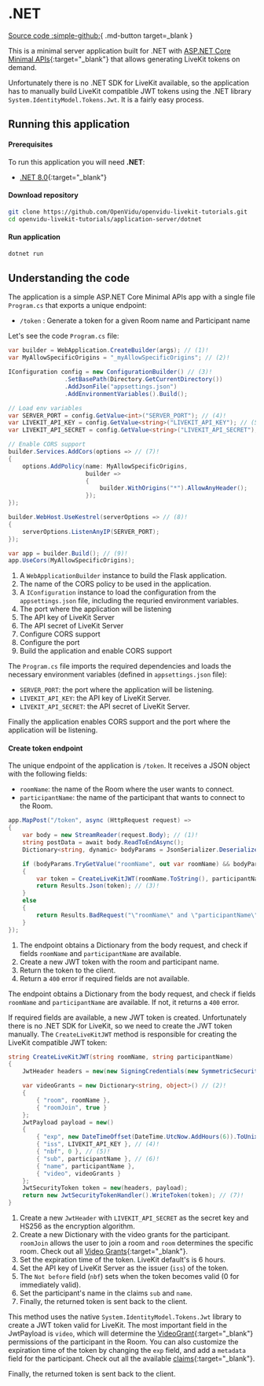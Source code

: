 # .NET

[Source code :simple-github:](https://github.com/OpenVidu/openvidu-livekit-tutorials/tree/master/application-server/dotnet){ .md-button target=\_blank }

This is a minimal server application built for .NET with [ASP.NET Core Minimal APIs](https://docs.microsoft.com/aspnet/core/tutorials/min-web-api?view=aspnetcore-6.0&tabs=visual-studio){:target="\_blank"} that allows generating LiveKit tokens on demand.

Unfortunately there is no .NET SDK for LiveKit available, so the application has to manually build LiveKit compatible JWT tokens using the .NET library `System.IdentityModel.Tokens.Jwt`. It is a fairly easy process.

## Running this application

#### Prerequisites

To run this application you will need **.NET**:

- [.NET 8.0](https://dotnet.microsoft.com/en-us/download){:target="\_blank"}

#### Download repository

```bash
git clone https://github.com/OpenVidu/openvidu-livekit-tutorials.git
cd openvidu-livekit-tutorials/application-server/dotnet
```

#### Run application

```bash
dotnet run
```

## Understanding the code

The application is a simple ASP.NET Core Minimal APIs app with a single file `Program.cs` that exports a unique endpoint:

- `/token` : Generate a token for a given Room name and Participant name

Let's see the code `Program.cs` file:

```cs title="<a href='https://github.com/OpenVidu/openvidu-livekit-tutorials/blob/master/application-server/dotnet/Program.cs#L6-L35' target='_blank'>Program.cs</a>" linenums="6"
var builder = WebApplication.CreateBuilder(args); // (1)!
var MyAllowSpecificOrigins = "_myAllowSpecificOrigins"; // (2)!

IConfiguration config = new ConfigurationBuilder() // (3)!
                .SetBasePath(Directory.GetCurrentDirectory())
                .AddJsonFile("appsettings.json")
                .AddEnvironmentVariables().Build();

// Load env variables
var SERVER_PORT = config.GetValue<int>("SERVER_PORT"); // (4)!
var LIVEKIT_API_KEY = config.GetValue<string>("LIVEKIT_API_KEY"); // (5)!
var LIVEKIT_API_SECRET = config.GetValue<string>("LIVEKIT_API_SECRET"); // (6)!

// Enable CORS support
builder.Services.AddCors(options => // (7)!
{
    options.AddPolicy(name: MyAllowSpecificOrigins,
                      builder =>
                      {
                          builder.WithOrigins("*").AllowAnyHeader();
                      });
});

builder.WebHost.UseKestrel(serverOptions => // (8)!
{
    serverOptions.ListenAnyIP(SERVER_PORT);
});

var app = builder.Build(); // (9)!
app.UseCors(MyAllowSpecificOrigins);
```

1. A `WebApplicationBuilder` instance to build the Flask application.
2. The name of the CORS policy to be used in the application.
3. A `IConfiguration` instance to load the configuration from the `appsettings.json` file, including the requried environment variables.
4. The port where the application will be listening
5. The API key of LiveKit Server
6. The API secret of LiveKit Server
7. Configure CORS support
8. Configure the port
9. Build the application and enable CORS support

The `Program.cs` file imports the required dependencies and loads the necessary environment variables (defined in `appsettings.json` file):

- `SERVER_PORT`: the port where the application will be listening.
- `LIVEKIT_API_KEY`: the API key of LiveKit Server.
- `LIVEKIT_API_SECRET`: the API secret of LiveKit Server.

Finally the application enables CORS support and the port where the application will be listening.

#### Create token endpoint

The unique endpoint of the application is `/token`. It receives a JSON object with the following fields:

- `roomName`: the name of the Room where the user wants to connect.
- `participantName`: the name of the participant that wants to connect to the Room.

```cs title="<a href='https://github.com/OpenVidu/openvidu-livekit-tutorials/blob/master/application-server/dotnet/Program.cs#L37-L52' target='_blank'>Program.cs</a>" linenums="37"
app.MapPost("/token", async (HttpRequest request) =>
{
    var body = new StreamReader(request.Body); // (1)!
    string postData = await body.ReadToEndAsync();
    Dictionary<string, dynamic> bodyParams = JsonSerializer.Deserialize<Dictionary<string, dynamic>>(postData) ?? new Dictionary<string, dynamic>();

    if (bodyParams.TryGetValue("roomName", out var roomName) && bodyParams.TryGetValue("participantName", out var participantName))
    {
        var token = CreateLiveKitJWT(roomName.ToString(), participantName.ToString()); // (2)!
        return Results.Json(token); // (3)!
    }
    else
    {
        return Results.BadRequest("\"roomName\" and \"participantName\" are required"); // (4)!
    }
});
```

1. The endpoint obtains a Dictionary from the body request, and check if fields `roomName` and `participantName` are available.
2. Create a new JWT token with the room and participant name.
3. Return the token to the client.
4. Return a `400` error if required fields are not available.

The endpoint obtains a Dictionary from the body request, and check if fields `roomName` and `participantName` are available. If not, it returns a `400` error.

If required fields are available, a new JWT token is created. Unfortunately there is no .NET SDK for LiveKit, so we need to create the JWT token manually. The `CreateLiveKitJWT` method is responsible for creating the LiveKit compatible JWT token:

```cs title="<a href='https://github.com/OpenVidu/openvidu-livekit-tutorials/blob/master/application-server/dotnet/Program.cs#L54-L74' target='_blank'>Program.cs</a>" linenums="54"
string CreateLiveKitJWT(string roomName, string participantName)
{
    JwtHeader headers = new(new SigningCredentials(new SymmetricSecurityKey(Encoding.UTF8.GetBytes(LIVEKIT_API_SECRET)), "HS256")); // (1)!

    var videoGrants = new Dictionary<string, object>() // (2)!
    {
        { "room", roomName },
        { "roomJoin", true }
    };
    JwtPayload payload = new()
    {
        { "exp", new DateTimeOffset(DateTime.UtcNow.AddHours(6)).ToUnixTimeSeconds() }, // (3)!
        { "iss", LIVEKIT_API_KEY }, // (4)!
        { "nbf", 0 }, // (5)!
        { "sub", participantName }, // (6)!
        { "name", participantName },
        { "video", videoGrants }
    };
    JwtSecurityToken token = new(headers, payload);
    return new JwtSecurityTokenHandler().WriteToken(token); // (7)!
}
```

1. Create a new `JwtHeader` with `LIVEKIT_API_SECRET` as the secret key and HS256 as the encryption algorithm.
2. Create a new Dictionary with the video grants for the participant. `roomJoin` allows the user to join a room and `room` determines the specific room. Check out all [Video Grants](https://docs.livekit.io/realtime/concepts/authentication/#Video-grant){:target="\_blank"}.
3. Set the expiration time of the token. LiveKit default's is 6 hours.
4. Set the API key of LiveKit Server as the issuer (`iss`) of the token.
5. The `Not before` field (`nbf`) sets when the token becomes valid (0 for immediately valid).
6. Set the participant's name in the claims `sub` and `name`.
7. Finally, the returned token is sent back to the client.

This method uses the native `System.IdentityModel.Tokens.Jwt` library to create a JWT token valid for LiveKit. The most important field in the JwtPayload is `video`, which will determine the [VideoGrant](https://docs.livekit.io/realtime/concepts/authentication/#Video-grant){:target="\_blank"} permissions of the participant in the Room. You can also customize the expiration time of the token by changing the `exp` field, and add a `metadata` field for the participant. Check out all the available [claims](https://docs.livekit.io/realtime/concepts/authentication/#Token-example){:target="\_blank"}.

Finally, the returned token is sent back to the client.
